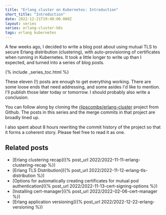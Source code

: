 ```yaml
---
title: "Erlang cluster on Kubernetes: Introduction"
short_title: "Introduction"
date: 2022-12-21T19:40:00.000Z
layout: series
series: erlang-cluster-k8s
tags: erlang kubernetes
---
```


A few weeks ago, I decided to write a blog post about using mutual TLS to secure Erlang distribution (clustering), with
auto-provisioning of certificates when running in Kubernetes. It took a little longer to write up than I expected, and
turned into a series of blog posts.

{% include _series_toc.html %}

These eleven (!) posts are enough to get everything working. There are some loose ends that need addressing, and some
asides I'd like to mention. I'll publish those later today or tomorrow. I should probably also write a conclusion.

You can follow along by cloning the [rlipscombe/erlang-cluster](https://github.com/rlipscombe/erlang-cluster) project
from Github. The posts in this series and the merge commits in that project are broadly lined up.

I also spent about 8 hours rewriting the commit history of the project so that it forms a coherent story. Please feel
free to read it as one.

## Related posts

- [Erlang clustering recap]({% post_url 2022/2022-11-11-erlang-clustering-recap %})
- [Erlang TLS Distribution]({% post_url 2022/2022-11-12-erlang-tls-distribution %})
- [Options for automatically creating certificates for mutual pod authentication]({% post_url 2022/2022-11-13-cert-signing-options %})
- [Installing cert-manager]({% post_url 2022/2022-02-06-cert-manager %})
- [Erlang application versioning]({% post_url 2022/2022-12-22-erlang-versioning %})
